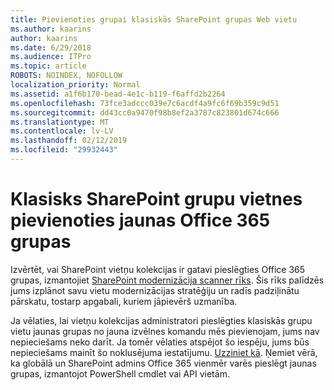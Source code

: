 ```yaml
---
title: Pievienoties grupai klasiskās SharePoint grupas Web vietu
ms.author: kaarins
author: kaarins
ms.date: 6/29/2018
ms.audience: ITPro
ms.topic: article
ROBOTS: NOINDEX, NOFOLLOW
localization_priority: Normal
ms.assetid: a1f6b170-bead-4e1c-b119-f6affd2b2264
ms.openlocfilehash: 73fce3adccc039e7c6acdf4a9fc6f69b359c9d51
ms.sourcegitcommit: dd43cc0a9470f98b8ef2a3787c823801d674c666
ms.translationtype: MT
ms.contentlocale: lv-LV
ms.lasthandoff: 02/12/2019
ms.locfileid: "29932443"
---
```

# <a name="connect-classic-sharepoint-team-sites-to-new-office-365-groups"></a>Klasisks SharePoint grupu vietnes pievienoties jaunas Office 365 grupas

Izvērtēt, vai SharePoint vietņu kolekcijas ir gatavi pieslēgties Office 365 grupas, izmantojiet [SharePoint modernizācija scanner rīks](https://go.microsoft.com/fwlink/?linkid=873066). Šis rīks palīdzēs jums izplānot savu vietu modernizācijas stratēģiju un radīs padziļinātu pārskatu, tostarp apgabali, kuriem jāpievērš uzmanība.
  
Ja vēlaties, lai vietņu kolekcijas administratori pieslēgties klasiskās grupu vietu jaunas grupas no jauna izvēlnes komandu mēs pievienojam, jums nav nepieciešams neko darīt. Ja tomēr vēlaties atspējot šo iespēju, jums būs nepieciešams mainīt šo noklusējuma iestatījumu. [Uzziniet kā](https://go.microsoft.com/fwlink/?linkid=2004316). Ņemiet vērā, ka globālā un SharePoint admins Office 365 vienmēr varēs pieslēgt jaunas grupas, izmantojot PowerShell cmdlet vai API vietām.
  


